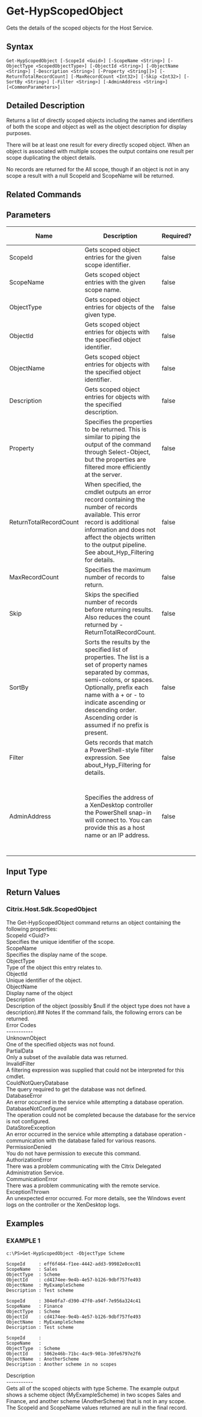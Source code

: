 ﻿# Get-HypScopedObject

   Gets the details of the scoped objects for the Host Service.

## Syntax
```
Get-HypScopedObject [-ScopeId <Guid>] [-ScopeName <String>] [-ObjectType <ScopedObjectType>] [-ObjectId <String>] [-ObjectName <String>] [-Description <String>] [-Property <String[]>] [-ReturnTotalRecordCount] [-MaxRecordCount <Int32>] [-Skip <Int32>] [-SortBy <String>] [-Filter <String>] [-AdminAddress <String>] [<CommonParameters>]
```

## Detailed Description
   Returns a list of directly scoped objects including the names and identifiers of both the scope and object as well as the object description for display purposes.

There will be at least one result for every directly scoped object. When an object is associated with multiple scopes the output contains one result per scope duplicating the object details.

No records are returned for the All scope, though if an object is not in any scope a result with a null ScopeId and ScopeName will be returned.

## Related Commands
## Parameters

| Name   | Description | Required? | Pipeline Input | Default Value |
| --- | --- | --- | --- | --- |
| ScopeId | Gets scoped object entries for the given scope identifier. | false | true (ByPropertyName) |  |
| ScopeName | Gets scoped object entries with the given scope name. | false | true (ByPropertyName) |  |
| ObjectType | Gets scoped object entries for objects of the given type. | false | true (ByPropertyName) |  |
| ObjectId | Gets scoped object entries for objects with the specified object identifier. | false | true (ByPropertyName) |  |
| ObjectName | Gets scoped object entries for objects with the specified object identifier. | false | true (ByPropertyName) |  |
| Description | Gets scoped object entries for objects with the specified description. | false | false |  |
| Property | Specifies the properties to be returned. This is similar to piping the output of the command through Select-Object, but the properties are filtered more efficiently at the server. | false | false |  |
| ReturnTotalRecordCount | When specified, the cmdlet outputs an error record containing the number of records available. This error record is additional information and does not affect the objects written to the output pipeline. See about_Hyp_Filtering for details. | false | false | False |
| MaxRecordCount | Specifies the maximum number of records to return. | false | false | 250 |
| Skip | Skips the specified number of records before returning results. Also reduces the count returned by -ReturnTotalRecordCount. | false | false | 0 |
| SortBy | Sorts the results by the specified list of properties. The list is a set of property names separated by commas, semi-colons, or spaces. Optionally, prefix each name with a + or - to indicate ascending or descending order. Ascending order is assumed if no prefix is present. | false | false | The default sort order is by name or unique identifier. |
| Filter | Gets records that match a PowerShell-style filter expression. See about_Hyp_Filtering for details. | false | false |  |
| AdminAddress | Specifies the address of a XenDesktop controller the PowerShell snap-in will connect to. You can provide this as a host name or an IP address. | false | false | Localhost. Once a value is provided by any cmdlet, this value becomes the default. |

## Input Type
### 
   
## Return Values
### Citrix.Host.Sdk.ScopedObject
   The Get-HypScopedObject command returns an object containing the following properties:<br>ScopeId <Guid?><br>    Specifies the unique identifier of the scope.<br>ScopeName <String><br>    Specifies the display name of the scope.<br>ObjectType <ScopedObjectType><br>    Type of the object this entry relates to.<br>ObjectId <String><br>    Unique identifier of the object.<br>ObjectName <String><br>    Display name of the object<br>Description  <String><br>    Description of the object (possibly $null if the object type does not have a description).## Notes
   If the command fails, the following errors can be returned.<br>    Error Codes<br>    -----------<br>    UnknownObject<br>        One of the specified objects was not found.<br>    PartialData<br>         Only a subset of the available data was returned.<br>    InvalidFilter<br>        A filtering expression was supplied that could not be interpreted for this cmdlet.<br>    CouldNotQueryDatabase<br>         The query required to get the database was not defined.<br>    DatabaseError<br>        An error occurred in the service while attempting a database operation.<br>    DatabaseNotConfigured<br>        The operation could not be completed because the database for the service is not configured.<br>    DataStoreException<br>        An error occurred in the service while attempting a database operation - communication with the database failed for various reasons.<br>    PermissionDenied<br>        You do not have permission to execute this command.<br>    AuthorizationError<br>        There was a problem communicating with the Citrix Delegated Administration Service.<br>    CommunicationError<br>        There was a problem communicating with the remote service.<br>    ExceptionThrown<br>        An unexpected error occurred.  For more details, see the Windows event logs on the controller or the XenDesktop logs.
## Examples

### EXAMPLE 1
```
c:\PS>Get-HypScopedObject -ObjectType Scheme

ScopeId     : eff6f464-f1ee-4442-add3-99982e0cec01
ScopeName   : Sales
ObjectType  : Scheme
ObjectId    : cd4174ee-9e4b-4e57-b126-9dbf757fe493
ObjectName  : MyExampleScheme
Description : Test scheme

ScopeId     : 304e0fa7-d390-47f0-a94f-7e956a324c41
ScopeName   : Finance
ObjectType  : Scheme
ObjectId    : cd4174ee-9e4b-4e57-b126-9dbf757fe493
ObjectName  : MyExampleScheme
Description : Test scheme

ScopeId     :
ScopeName   :
ObjectType  : Scheme
ObjectId    : 5062e46b-71bc-4ac9-901a-30fe6797e2f6
ObjectName  : AnotherScheme
Description : Another scheme in no scopes
```
   Description<br>-----------<br>Gets all of the scoped objects with type Scheme. The example output shows a scheme object (MyExampleScheme) in two scopes Sales and Finance, and another scheme (AnotherScheme) that is not in any scope. The ScopeId and ScopeName values returned are null in the final record.
